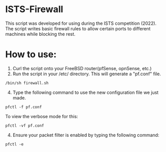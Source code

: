 # ISTS-Firewall

This script was developed for using during the ISTS competition (2022). The script writes basic firewall rules to allow certain ports to different machines while blocking the rest.

# How to use:
1. Curl the script onto your FreeBSD router(pfSense, opnSense, etc.)
2. Run the script in your /etc/ directory. This will generate a "pf.conf" file.
```
/bin/sh firewall.sh
```
4. Type the following command to use the new configuration file we just made.
```
pfctl -f pf.conf
```
To view the verbose mode for this:
```
pfctl -vf pf.conf
```
4. Ensure your packet filter is enabled by typing the following command:
```
pfctl -e
```
